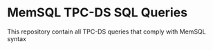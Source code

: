 # MemSQL TPC-DS SQL Queries

This repository contain all TPC-DS queries that comply with MemSQL syntax